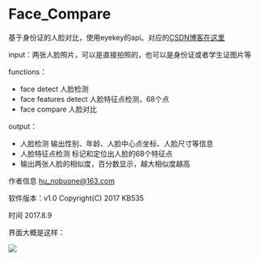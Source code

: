 # Face_Compare

基于身份证的人脸对比，使用eyekey的api。对应的[CSDN博客在这里](http://blog.csdn.net/baolinq/article/details/77140574)

input：两张人脸照片，可以是直接拍照的，也可以是身份证或者学生证图片等

functions：
 * face detect 人脸检测
 * face features detect 人脸特征点检测，68个点
 * face compare 人脸对比

output：
* 人脸检测 输出性别、年龄、人脸中心点坐标、人脸尺寸等信息
* 人脸特征点检测 标记和定位出人脸的68个特征点
* 输出两张人脸的相似度，百分数显示，越大相似度越高

作者信息 hu_nobuone@163.com 

软件版本：v1.0  Copyright(C)  2017  KB535

时间 2017.8.9

界面大概是这样：

![](http://img.blog.csdn.net/20170813101947701?watermark/2/text/aHR0cDovL2Jsb2cuY3Nkbi5uZXQvYmFvbGlucQ==/font/5a6L5L2T/fontsize/400/fill/I0JBQkFCMA==/dissolve/70/gravity/Center)
